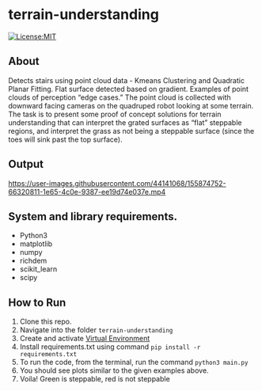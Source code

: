 # terrain-understanding
[![License:MIT](https://img.shields.io/badge/License-MIT-green.svg)](https://github.com/nalindas9/terrain-understanding/blob/master/LICENSE)

## About
Detects stairs using point cloud data - Kmeans Clustering and Quadratic Planar Fitting. Flat surface detected based on gradient. Examples of point clouds of perception “edge cases.” The point cloud is collected with downward facing cameras on the quadruped robot looking at some terrain. The task is to present some proof of concept solutions for terrain understanding that can interpret the grated surfaces as “flat” steppable regions, and interpret the grass as not being a steppable surface (since the toes will sink past the top surface).

## Output

https://user-images.githubusercontent.com/44141068/155874752-66320811-1e65-4c0e-9387-ee19d74e037e.mp4


## System and library requirements.
 - Python3
 - matplotlib
 - numpy
 - richdem
 - scikit_learn
 - scipy
 
## How to Run
1. Clone this repo. <br>
2. Navigate into the folder `terrain-understanding` <br>
3. Create and activate [Virtual Environment](https://docs.python.org/3/library/venv.html) <br>
4. Install requirements.txt using command `pip install -r requirements.txt`
5. To run the code, from the terminal, run the command `python3 main.py` <br>
6. You should see plots similar to the given examples above. 
7. Voila! Green is steppable, red is not steppable
